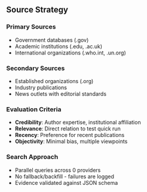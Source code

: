 ## Source Strategy

### Primary Sources
- Government databases (.gov)
- Academic institutions (.edu, .ac.uk)
- International organizations (.who.int, .un.org)

### Secondary Sources
- Established organizations (.org)
- Industry publications
- News outlets with editorial standards

### Evaluation Criteria
- **Credibility**: Author expertise, institutional affiliation
- **Relevance**: Direct relation to test quick run
- **Recency**: Preference for recent publications
- **Objectivity**: Minimal bias, multiple viewpoints

### Search Approach
- Parallel queries across 0 providers
- No fallback/backfill - failures are logged
- Evidence validated against JSON schema
